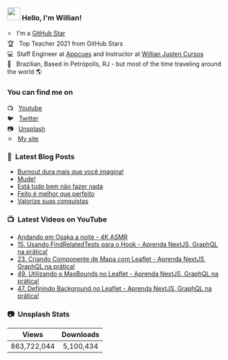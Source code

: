 ### <img src="https://media.giphy.com/media/hvRJCLFzcasrR4ia7z/giphy.gif" width="30px" height="30px"> Hello, I'm Willian!

⭐ &nbsp; I'm a [GitHub Star](https://stars.github.com/profiles/willianjusten/) <br>
🏆 &nbsp; Top Teacher 2021 from GitHub Stars <br>
💻 &nbsp;Staff Engineer at [Appcues](https://appcues.com) and Instructor at [Willian Justen Cursos](https://willianjusten.com.br/cursos) <br>
🏡 &nbsp; Brazilian, Based in Petrópolis, RJ - but most of the time traveling around the world 🌎

### You can find me on

📺 &nbsp; [Youtube](https://www.youtube.com/WillianJustenCursos/?sub_confirmation=1) <br>
🐦 &nbsp; [Twitter](https://twitter.com/Willian_justen) <br>
📷 &nbsp; [Unsplash](https://unsplash.com/@willianjusten) <br>
⚛️ &nbsp; [My site](https://willianjusten.com.br) <br>

### 📕 &nbsp;Latest Blog Posts

<!-- BLOG:START -->
- [Burnout dura mais que você imagina!](https://willianjusten.com.br/burnout-e-o-tempo)
- [Mude!](https://willianjusten.com.br/mude)
- [Está tudo bem não fazer nada](https://willianjusten.com.br/esta-tudo-bem-nao-fazer-nada)
- [Feito é melhor que perfeito](https://willianjusten.com.br/feito-e-melhor-que-perfeito)
- [Valorize suas conquistas](https://willianjusten.com.br/valorize-suas-conquistas)
<!-- BLOG:END -->

### 📺 &nbsp;Latest Videos on YouTube

<!-- YOUTUBE:START -->
- [Andando em Osaka a noite - 4K ASMR](https://www.youtube.com/watch?v=wkp4hs_i2t4)
- [15. Usando FindRelatedTests para o Hook - Aprenda NextJS, GraphQL na prática!](https://www.youtube.com/watch?v=-ZDecbMeNNE)
- [23. Criando Componente de Mapa com Leaflet - Aprenda NextJS, GraphQL na prática!](https://www.youtube.com/watch?v=3fTbYa8qYDY)
- [49. Utilizando o MaxBounds no Leaflet - Aprenda NextJS, GraphQL na prática!](https://www.youtube.com/watch?v=4iQUUKNM5HY)
- [47. Definindo Background no Leaflet - Aprenda NextJS, GraphQL na prática!](https://www.youtube.com/watch?v=DBFu7fTpQz4)
<!-- YOUTUBE:END -->

### 📷 &nbsp;Unsplash Stats

<!-- UNSPLASH-STATS:START -->
| **Views**         | **Downloads**        |
|:-----------------:|:--------------------:|
|863,722,044   | 5,100,434 |
<!-- UNSPLASH-STATS:END -->

